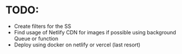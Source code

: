 
# TODO:
- Create filters for the SS
- Find usage of Netlify CDN for images if possible using background Queue or function
- Deploy using docker on netlify or vercel (last resort)
